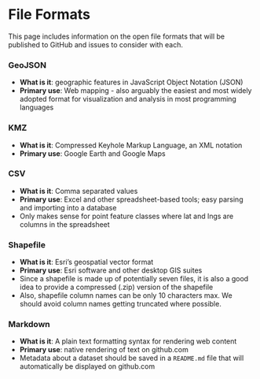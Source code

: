 # File Formats

This page includes information on the open file formats that will be published to GitHub and issues to consider with each.

### GeoJSON
* **What is it**: geographic features in JavaScript Object Notation (JSON)
* **Primary use**: Web mapping - also arguably the easiest and most widely adopted format for visualization and analysis in most programming languages

### KMZ
* **What is it**: Compressed Keyhole Markup Language, an XML notation
* **Primary use**: Google Earth and Google Maps

### CSV
* **What is it**: Comma separated values
* **Primary use**: Excel and other spreadsheet-based tools; easy parsing and importing into a database
* Only makes sense for point feature classes where lat and lngs are columns in the spreadsheet

### Shapefile
* **What is it**: Esri’s geospatial vector format
* **Primary use**: Esri software and other desktop GIS suites
* Since a shapefile is made up of potentially seven files, it is also a good idea to provide a compressed (.zip) version of the shapefile
* Also, shapefile column names can be only 10 characters max. We should avoid column names getting truncated where possible.

### Markdown
* **What is it**: A plain text formatting syntax for rendering web content
* **Primary use**: native rendering of text on github.com
* Metadata about a dataset should be saved in a `README.md` file that will automatically be displayed on github.com




